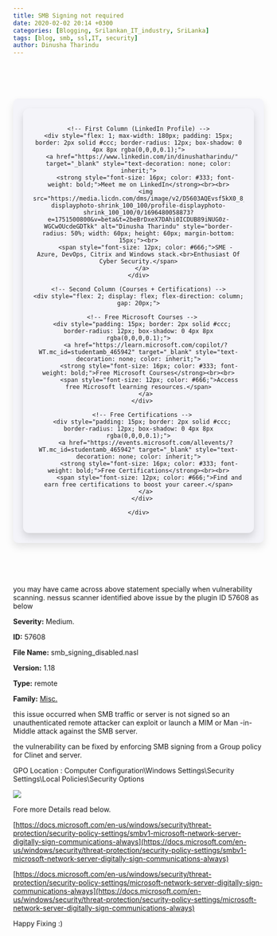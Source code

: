 ```yaml
---
title: SMB Signing not required
date: 2020-02-02 20:14 +0300
categories: [Blogging, Srilankan_IT_industry, SriLanka]
tags: [blog, smb, ssl,IT, security]
author: Dinusha Tharindu
---
```


<!-- Space between Posts -->
<div style="height: 50px;"></div> <!-- This creates space -->

<div style="margin: 20px auto; padding: 20px; max-width: 900px; background: #f4f4f9; border-radius: 10px; box-shadow: 0 8px 16px rgba(0, 0, 0, 0.1);">

  <div style="display: flex; justify-content: center; align-items: flex-start; text-align: center; gap: 25px; padding: 20px; border-radius: 12px; box-shadow: 0 8px 16px rgba(0,0,0,0.15);">
  
    <!-- First Column (LinkedIn Profile) -->
    <div style="flex: 1; max-width: 180px; padding: 15px; border: 2px solid #ccc; border-radius: 12px; box-shadow: 0 4px 8px rgba(0,0,0,0.1);">
      <a href="https://www.linkedin.com/in/dinushatharindu/" target="_blank" style="text-decoration: none; color: inherit;">
        <strong style="font-size: 16px; color: #333; font-weight: bold;">Meet me on LinkedIn</strong><br><br>
        <img src="https://media.licdn.com/dms/image/v2/D5603AQEvsf5kX0_8jw/profile-displayphoto-shrink_100_100/profile-displayphoto-shrink_100_100/0/1696480058873?e=1751500800&v=beta&t=2beBrDxeX7DAhi0ICDUB89iNUG0z-WGCwOUcdeGDTkk" alt="Dinusha Tharindu" style="border-radius: 50%; width: 60px; height: 60px; margin-bottom: 15px;"><br>
        <span style="font-size: 12px; color: #666;">SME - Azure, DevOps, Citrix and Windows stack.<br>Enthusiast Of Cyber Security.</span>
      </a>
    </div>

    <!-- Second Column (Courses + Certifications) -->
    <div style="flex: 2; display: flex; flex-direction: column; gap: 20px;">
  
      <!-- Free Microsoft Courses -->
      <div style="padding: 15px; border: 2px solid #ccc; border-radius: 12px; box-shadow: 0 4px 8px rgba(0,0,0,0.1);">
        <a href="https://learn.microsoft.com/copilot/?WT.mc_id=studentamb_465942" target="_blank" style="text-decoration: none; color: inherit;">
          <strong style="font-size: 16px; color: #333; font-weight: bold;">Free Microsoft Courses</strong><br><br>
          <span style="font-size: 12px; color: #666;">Access free Microsoft learning resources.</span>
        </a>
      </div>
  
      <!-- Free Certifications -->
      <div style="padding: 15px; border: 2px solid #ccc; border-radius: 12px; box-shadow: 0 4px 8px rgba(0,0,0,0.1);">
        <a href="https://events.microsoft.com/allevents/?WT.mc_id=studentamb_465942" target="_blank" style="text-decoration: none; color: inherit;">
          <strong style="font-size: 16px; color: #333; font-weight: bold;">Free Certifications</strong><br><br>
          <span style="font-size: 12px; color: #666;">Find and earn free certifications to boost your career.</span>
        </a>
      </div>
  
    </div>

  </div>

</div>

<!-- Space between Posts -->
<div style="height: 50px;"></div> <!-- This creates space -->


you may have came across above statement specially when vulnerability scanning. nessus scanner identified above issue by the plugin ID 57608 as below

  
  
  
  

**Severity:** Medium.

  
  
  
  

**ID:** 57608

  
  
  
  

**File Name:** smb\_signing\_disabled.nasl

  
  
  
  

**Version:** 1.18

  
  
  
  

**Type:** remote

  
  
  
  

**Family:** [Misc.](https://www.tenable.com/plugins/nessus/families/Misc)

  
  
  
  

this issue occurred when SMB traffic or server is not signed so an unauthenticated remote attacker can exploit or launch a MIM or Man -in- Middle attack against the SMB server.

  
  
  
  

the vulnerability can be fixed by enforcing SMB signing from a Group policy for Clinet and server.

  
  
  
  

GPO Location : Computer Configuration\\Windows Settings\\Security Settings\\Local Policies\\Security Options

  
  
  
  

![](https://static.wixstatic.com/media/e54cd3_09013e640c9b46549acb4398cdd817db~mv2.jpg/v1/fill/w_740,h_262,al_c,q_90,usm_0.66_1.00_0.01/e54cd3_09013e640c9b46549acb4398cdd817db~mv2.webp)

  
  
  
  

Fore more Details read below.

  
  
  
  

[https://docs.microsoft.com/en-us/windows/security/threat-protection/security-policy-settings/smbv1-microsoft-network-server-digitally-sign-communications-always](https://docs.microsoft.com/en-us/windows/security/threat-protection/security-policy-settings/smbv1-microsoft-network-server-digitally-sign-communications-always)

  
  
  
  

[https://docs.microsoft.com/en-us/windows/security/threat-protection/security-policy-settings/microsoft-network-server-digitally-sign-communications-always](https://docs.microsoft.com/en-us/windows/security/threat-protection/security-policy-settings/microsoft-network-server-digitally-sign-communications-always)

  
  
  
  

Happy Fixing :)

 
